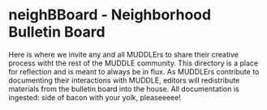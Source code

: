 # neighBBoard - Neighborhood Bulletin Board  
Here is where we invite any and all MUDDLErs to share their creative process witht the rest of the MUDDLE community. This directory is a place for reflection and is meant to always be in flux.  As MUDDLErs contribute to documenting their interactions with MUDDLE, editors will redistribute materials from the bulletin board into the house. All documentation is ingested: side of bacon with your yolk, pleaseeeee!

